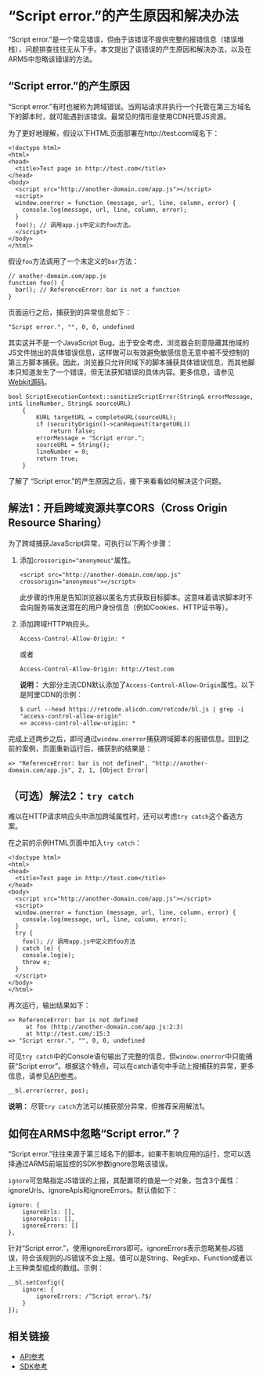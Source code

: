 # “Script error.”的产生原因和解决办法

“Script error.”是一个常见错误，但由于该错误不提供完整的报错信息（错误堆栈），问题排查往往无从下手。本文提出了该错误的产生原因和解决办法，以及在ARMS中忽略该错误的方法。

## “Script error.”的产生原因

“Script error.”有时也被称为跨域错误。当网站请求并执行一个托管在第三方域名下的脚本时，就可能遇到该错误。最常见的情形是使用CDN托管JS资源。

为了更好地理解，假设以下HTML页面部署在http://test.com域名下：

```
<!doctype html>
<html>
<head>
  <title>Test page in http://test.com</title>
</head>
<body>
  <script src="http://another-domain.com/app.js"></script>
  <script>
  window.onerror = function (message, url, line, column, error) {
    console.log(message, url, line, column, error);
  }
  foo(); // 调用app.js中定义的foo方法。
  </script>
</body>
</html>
```

假设`foo`方法调用了一个未定义的`bar`方法：

```
// another-domain.com/app.js
function foo() {
  bar(); // ReferenceError: bar is not a function
}
```

页面运行之后，捕获到的异常信息如下：

```
"Script error.", "", 0, 0, undefined 
```

其实这并不是一个JavaScript Bug。出于安全考虑，浏览器会刻意隐藏其他域的JS文件抛出的具体错误信息，这样做可以有效避免敏感信息无意中被不受控制的第三方脚本捕获。因此，浏览器只允许同域下的脚本捕获具体错误信息，而其他脚本只知道发生了一个错误，但无法获知错误的具体内容。更多信息，请参见[Webkit源码](https://trac.webkit.org/browser/branches/chromium/648/Source/WebCore/dom/ScriptExecutionContext.cpp)。

```
bool ScriptExecutionContext::sanitizeScriptError(String& errorMessage, int& lineNumber, String& sourceURL)
    {
        KURL targetURL = completeURL(sourceURL);
        if (securityOrigin()->canRequest(targetURL))
            return false;
        errorMessage = "Script error.";
        sourceURL = String();
        lineNumber = 0;
        return true;
    }
```

了解了 “Script error.”的产生原因之后，接下来看看如何解决这个问题。

## 解法1：开启跨域资源共享CORS（Cross Origin Resource Sharing）

为了跨域捕获JavaScript异常，可执行以下两个步骤：

1.  添加`crossorigin="anonymous"`属性。

    ```
    <script src="http://another-domain.com/app.js" crossorigin="anonymous"></script>
    ```

    此步骤的作用是告知浏览器以匿名方式获取目标脚本。这意味着请求脚本时不会向服务端发送潜在的用户身份信息（例如Cookies、HTTP证书等）。

2.  添加跨域HTTP响应头。

    ```
    Access-Control-Allow-Origin: * 
    ```

    或者

    ```
    Access-Control-Allow-Origin: http://test.com 
    ```

    **说明：** 大部分主流CDN默认添加了`Access-Control-Allow-Origin`属性。以下是阿里CDN的示例：

    ```
    $ curl --head https://retcode.alicdn.com/retcode/bl.js | grep -i "access-control-allow-origin"
    => access-control-allow-origin: *
    ```


完成上述两步之后，即可通过`window.onerror`捕获跨域脚本的报错信息。回到之前的案例，页面重新运行后，捕获到的结果是：

```
=> "ReferenceError: bar is not defined", "http://another-domain.com/app.js", 2, 1, [Object Error]
```

## （可选）解法2：`try catch`

难以在HTTP请求响应头中添加跨域属性时，还可以考虑`try catch`这个备选方案。

在之前的示例HTML页面中加入`try catch`：

```
<!doctype html>
<html>
<head>
  <title>Test page in http://test.com</title>
</head>
<body>
  <script src="http://another-domain.com/app.js"></script>
  <script>
  window.onerror = function (message, url, line, column, error) {
    console.log(message, url, line, column, error);
  }
  try {
    foo(); // 调用app.js中定义的foo方法
  } catch (e) {
    console.log(e);
    throw e;
  }
  </script>
</body>
</html>
```

再次运行，输出结果如下：

```
=> ReferenceError: bar is not defined
     at foo (http://another-domain.com/app.js:2:3)
     at http://test.com/:15:3
=> "Script error.", "", 0, 0, undefined
```

可见`try catch`中的Console语句输出了完整的信息，但`window.onerror`中只能捕获“Script error”。根据这个特点，可以在catch语句中手动上报捕获的异常，更多信息，请参见[API参考](/cn.zh-CN/前端监控/API参考.md)。

```
__bl.error(error, pos);
```

**说明：** 尽管`try catch`方法可以捕获部分异常，但推荐采用解法1。

## 如何在ARMS中忽略“Script error.”？

“Script error.”往往来源于第三域名下的脚本，如果不影响应用的运行，您可以选择通过ARMS前端监控的SDK参数ignore忽略该错误。

`ignore`可忽略指定JS错误的上报，其配置项的值是一个对象，包含3个属性：ignoreUrls、ignoreApis和ignoreErrors。默认值如下：

```
ignore: {
    ignoreUrls: [],
    ignoreApis: [],
    ignoreErrors: []
},
```

针对“Script error.”，使用ignoreErrors即可。ignoreErrors表示忽略某些JS错误，符合该规则的JS错误不会上报。值可以是String、RegExp、Function或者以上三种类型组成的数组。示例：

```
__bl.setConfig({
    ignore: {
        ignoreErrors: /^Script error\.?$/
    }
});
```

## 相关链接

-   [API参考](/cn.zh-CN/前端监控/API参考.md)
-   [SDK参考](/cn.zh-CN/前端监控/SDK参考.md)

